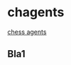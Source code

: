 # chagents
[chess agents](https://github.com/microsoft/pyright/blob/main/docs/configuration.md#execution-environment-options)


## Bla1
